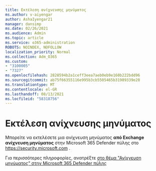 ```yaml
---
title: Εκτέλεση ανίχνευσης μηνύματος
ms.author: v-aiyengar
author: AshaIyengar21
manager: dansimp
ms.date: 02/26/2021
ms.audience: Admin
ms.topic: article
ms.service: o365-administration
ROBOTS: NOINDEX, NOFOLLOW
localization_priority: Normal
ms.collection: Adm_O365
ms.custom:
- "3100005"
- "7327"
ms.openlocfilehash: 2828594b2a1ceff3eea7aeb0eb9e160b222bdd96
ms.sourcegitcommit: ab75f66355116e995b3cb5505465b31989339e28
ms.translationtype: MT
ms.contentlocale: el-GR
ms.lasthandoff: 08/13/2021
ms.locfileid: "58318756"
---
```

# <a name="run-a-message-trace"></a>Εκτέλεση ανίχνευσης μηνύματος

Μπορείτε να εκτελέσετε μια ανίχνευση μηνύματος **από Exchange ανίχνευση μηνύματος** στην Microsoft 365 Defender πύλης στο <https://security.microsoft.com> .

Για περισσότερες πληροφορίες, ανατρέξτε [στο θέμα "Ανίχνευση μηνύματος" στην Microsoft 365 Defender πύλης](https://docs.microsoft.com/microsoft-365/security/office-365-security/message-trace-scc)
